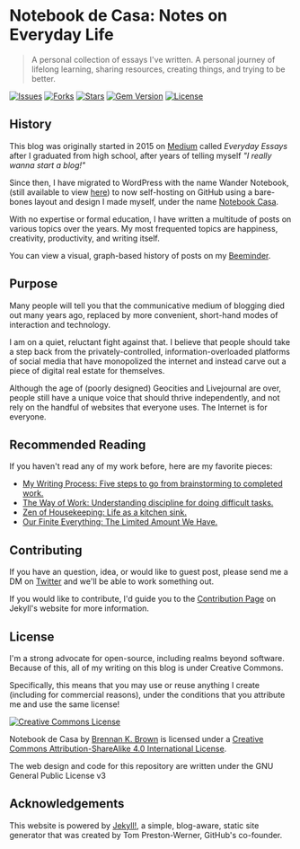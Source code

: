 # Notebook de Casa: Notes on Everyday Life

> A personal collection of essays I've written. A personal journey of lifelong learning, sharing resources, creating things, and trying to be better. 

[![Issues](https://img.shields.io/github/issues/brennanbrown/blog?style=flat-square)](https://github.com/brennanbrown/blog/issues)
[![Forks](https://img.shields.io/github/forks/brennanbrown/blog?style=flat-square)](https://github.com/brennanbrown/blog/forks)
[![Stars](https://img.shields.io/github/stars/brennanbrown/blog?style=flat-square)](https://github.com/brennanbrown/blog/)
[![Gem Version](http://img.shields.io/gem/v/suchgem.svg)](https://rubygems.org/gems/suchgem)
[![License](http://img.shields.io/:license-mit-blue.svg)](http://doge.mit-license.org)

## History

This blog was originally started in 2015 on [Medium](https://medium.com/brennanbrown) called *Everyday Essays* after I graduated from high school, after years of telling myself *"I really wanna start a blog!"*

Since then, I have migrated to WordPress with the name Wander Notebook, (still available to view [here](http://wandernotebook.com/)) to now self-hosting on GitHub using a bare-bones layout and design I made myself, under the name [Notebook Casa](https://notebook.casa/).

With no expertise or formal education, I have written a multitude of posts on various topics over the years. My most frequented topics are happiness, creativity, productivity, and writing itself.

You can view a visual, graph-based history of posts on my [Beeminder](https://beeminder.com/brennanbrown/blog).

## Purpose

Many people will tell you that the communicative medium of blogging died out many years ago, replaced by more convenient, short-hand modes of interaction and technology. 

I am on a quiet, reluctant fight against that. I believe that people should take a step back from the privately-controlled, information-overloaded platforms of social media that have monopolized the internet and instead carve out a piece of digital real estate for themselves.

Although the age of (poorly designed) Geocities and Livejournal are over, people still have a unique voice that should thrive independently, and not rely on the handful of websites that everyone uses. The Internet is for everyone. 

## Recommended Reading

If you haven't read any of my work before, here are my favorite pieces:

* [My Writing Process: Five steps to go from brainstorming to completed work.](https://notebook.casa/my-writing-process/)
* [The Way of Work: Understanding discipline for doing difficult tasks.](https://notebook.casa/the-way-of-work/)
* [Zen of Housekeeping: Life as a kitchen sink.](https://notebook.casa/zen-of-housekeeping/)
* [Our Finite Everything: The Limited Amount We Have.](https://notebook.casa/our-finite-everything/)

## Contributing

If you have an question, idea, or would like to guest post, please send me a DM on [Twitter](https://twitter.com/brennankbrown) and we'll be able to work something out.

If you would like to contribute, I'd guide you to the [Contribution Page](https://jekyllrb.com/docs/contributing/) on Jekyll's website for more information.

## License

I'm a strong advocate for open-source, including realms beyond software. Because of this, all of my writing on this blog is under Creative Commons. 

Specifically, this means that you may use or reuse anything I create (including for commercial reasons), under the conditions that you attribute me and use the same license!

<a rel="license" href="http://creativecommons.org/licenses/by-sa/4.0/"><img alt="Creative Commons License" style="border-width:0;" src="https://i.creativecommons.org/l/by-sa/4.0/88x31.png" /></a>

<span>Notebook de Casa</span> by <a href="https://notebook.casa" rel="cc:attributionURL">Brennan K. Brown</a> is licensed under a <a rel="license" href="http://creativecommons.org/licenses/by-sa/4.0/">Creative Commons Attribution-ShareAlike 4.0 International License</a>.  

The web design and code for this repository are written under the GNU General Public License v3

## Acknowledgements

This website is powered by [Jekyll!](https://jekyllrb.com/), a simple, blog-aware, static site generator that was created by Tom Preston-Werner, GitHub's co-founder.
